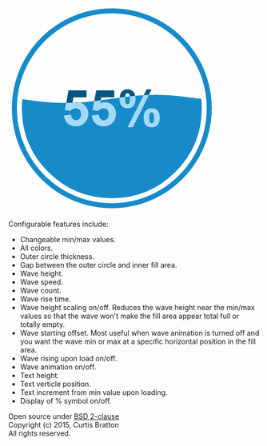 ![Preview](thumbnail.gif)

Configurable features include:

* Changeable min/max values.
* All colors.
* Outer circle thickness.
* Gap between the outer circle and inner fill area.
* Wave height.
* Wave speed.
* Wave count.
* Wave rise time.
* Wave height scaling on/off. Reduces the wave height near the min/max values so that the wave won't make the fill area appear total full or totally empty.
* Wave starting offset. Most useful when wave animation is turned off and you want the wave min or max at a specific horizontal position in the fill area.
* Wave rising upon load on/off.
* Wave animation on/off.
* Text height.
* Text verticle position.
* Text increment from min value upon loading.
* Display of % symbol on/off.

Open source under [BSD 2-clause](http://choosealicense.com/licenses/bsd-2-clause/)  
Copyright (c) 2015, Curtis Bratton  
All rights reserved.
